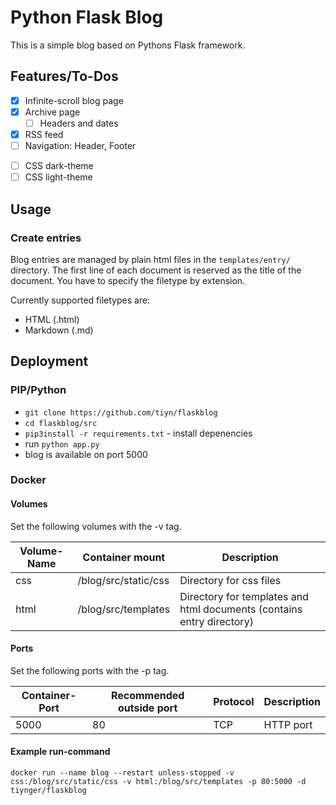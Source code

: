 # Python Flask Blog

This is a simple blog based on Pythons Flask framework.

## Features/To-Dos

- [x] Infinite-scroll blog page
- [x] Archive page
  - &#9744; Headers and dates
- [x] RSS feed
- [ ] Navigation: Header, Footer
- &#9744; CSS dark-theme
- &#9744; CSS light-theme

## Usage

### Create entries

Blog entries are managed by plain html files in the `templates/entry/` directory.
The first line of each document is reserved as the title of the document.
You have to specify the filetype by extension.

Currently supported filetypes are:
- HTML (.html)
- Markdown (.md)



## Deployment

### PIP/Python

- `git clone https://github.com/tiyn/flaskblog`
- `cd flaskblog/src`
- `pip3install -r requirements.txt` - install depenencies
- run `python app.py`
- blog is available on port 5000

### Docker

#### Volumes

Set the following volumes with the -v tag.

| Volume-Name | Container mount      | Description                                                           |
|-------------|----------------------|-----------------------------------------------------------------------|
| css         | /blog/src/static/css | Directory for css files                                               |
| html        | /blog/src/templates  | Directory for templates and html documents (contains entry directory) |

#### Ports

Set the following ports with the -p tag.

| Container-Port | Recommended outside port | Protocol | Description |
|----------------|--------------------------|----------|-------------|
| 5000           | 80                       | TCP      | HTTP port   |

#### Example run-command

`docker run --name blog --restart unless-stopped -v css:/blog/src/static/css -v html:/blog/src/templates -p 80:5000 -d tiynger/flaskblog`
